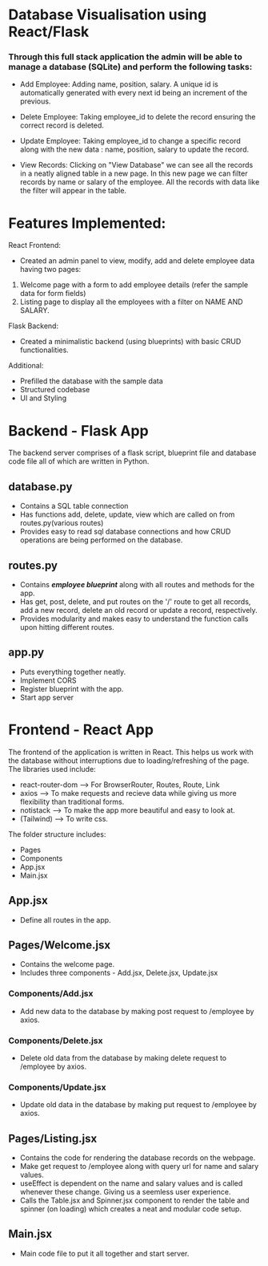 # Database Visualisation using React/Flask

### Through this full stack application the admin will be able to manage a database (SQLite) and perform the following tasks:


- Add Employee: Adding name, position, salary. A unique id is automatically generated with every next id being an increment of the previous.

- Delete Employee: Taking employee_id to delete the record ensuring the correct record is deleted.

- Update Employee: Taking employee_id to change a specific record along with the new data : name, position, salary to update the record.

- View Records: Clicking on "View Database" we can see all the records in a neatly aligned table in a new page. In this new page we can filter records by name or salary of the employee. All the records with data like the filter will appear in the table.

# Features Implemented:


React Frontend:
- Created an admin panel to view, modify, add and delete employee data having two pages:

1. Welcome page with a form to add employee details (refer the sample data for form fields)
2. Listing page to display all the employees with a filter on NAME AND SALARY.

Flask Backend:
- Created a minimalistic backend (using blueprints) with basic CRUD functionalities.

Additional:
- Prefilled the database with the sample data
- Structured codebase
-  UI and Styling


# Backend - Flask App
The backend server comprises of a flask script, blueprint file and database code file all of which are written in Python.

## database.py

- Contains a SQL table connection
- Has functions add, delete, update, view which are called on from routes.py(various routes)
- Provides easy to read sql database connections and how CRUD operations are being performed on the database.

## routes.py

- Contains ___employee blueprint___ along with all routes and methods for the app.
- Has get, post, delete, and put routes on the '/' route to get all records, add a new record, delete an old record or update a record, respectively.
- Provides modularity and makes easy to understand the function calls upon hitting different routes.

## app.py

- Puts everything together neatly.
- Implement CORS
- Register blueprint with the app.
- Start app server


# Frontend - React App
The frontend of the application is written in React. This helps us work with the database without interruptions due to loading/refreshing of the page. The libraries used include:

- react-router-dom  --> For BrowserRouter, Routes, Route, Link
- axios --> To make requests and recieve data while giving us more flexibility than traditional forms.
- notistack --> To make the app more beautiful and easy to look at.
- (Tailwind) --> To write css.

The folder structure includes:

- Pages
- Components
- App.jsx
- Main.jsx

## App.jsx

- Define all routes in the app.

## Pages/Welcome.jsx

- Contains the welcome page.
- Includes three components - Add.jsx, Delete.jsx, Update.jsx
 
### Components/Add.jsx

- Add new data to the database by making post request to /employee by axios.

### Components/Delete.jsx

- Delete old data from the database by making delete request to /employee by axios.

### Components/Update.jsx

- Update old data in the database by making put request to /employee by axios.
 
## Pages/Listing.jsx

- Contains the code for rendering the database records on the webpage.
- Make get request to /employee along with query url for name and salary values.
- useEffect is dependent on the name and salary values and is called whenever these change. Giving us  a seemless user experience.
- Calls the Table.jsx and Spinner.jsx component to render the table and spinner (on loading) which creates a neat and modular code setup. 

## Main.jsx

- Main code file to put it all together and start server.
